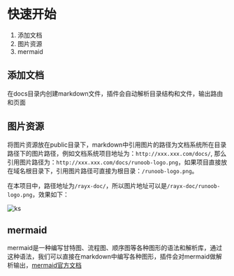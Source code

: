 # 快速开始

1. 添加文档
2. 图片资源
3. mermaid

## 添加文档

在docs目录内创建markdown文件，插件会自动解析目录结构和文件，输出路由和页面

## 图片资源

将图片资源放在public目录下，markdown中引用图片的路径为文档系统所在目录路径下的图片路径，例如文档系统项目地址为：```http://xxx.xxx.com/docs/```, 那么引用图片路径为：```http://xxx.xxx.com/docs/runoob-logo.png```，如果项目直接放在域名根目录下，引用图片路径可直接为根目录：```/runoob-logo.png```。

在本项目中，路径地址为```/rayx-doc/```，所以图片地址可以是```/rayx-doc/runoob-logo.png```，效果如下：

![ks](/rayx-doc/runoob-logo.png)

## mermaid
mermaid是一种编写甘特图、流程图、顺序图等各种图形的语法和解析库，通过这种语法，我们可以直接在markdown中编写各种图形，插件会对mermaid做解析输出，[mermaid官方文档](https://mermaid-js.github.io/mermaid/#/flowchart)